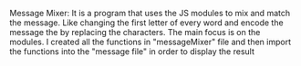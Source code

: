 Message Mixer: 
               It is a program that uses the JS modules to mix and match the message. Like changing the first letter of every word and encode the
message the by replacing the characters. The main focus is on the modules. I created all the functions in "messageMixer" file and then import the functions into the "message file" in order to display the result               

